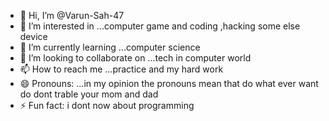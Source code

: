 - 👋 Hi, I’m @Varun-Sah-47
- 👀 I’m interested in ...computer game and coding ,hacking some else device
- 🌱 I’m currently learning ...computer science
- 💞️ I’m looking to collaborate on ...tech in computer world
- 📫 How to reach me ...practice and my hard work
- 😄 Pronouns: ...in my opinion the pronouns mean that do what ever want do dont trable your mom and dad
- ⚡ Fun fact: i dont now about programming 

<!---
Varun-Sah-47/Varun-Sah-47 is a ✨ special ✨ repository because its `README.md` (this file) appears on your GitHub profile.
You can click the Preview link to take a look at your changes.
--->
